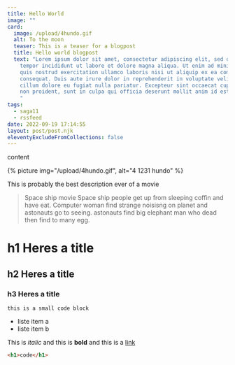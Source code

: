 ```yaml
---
title: Hello World
image: ""
card:
  image: /upload/4hundo.gif
  alt: To the moon
  teaser: This is a teaser for a blogpost
  title: Hello world blogpost
  text: "Lorem ipsum dolor sit amet, consectetur adipiscing elit, sed do eiusmod
    tempor incididunt ut labore et dolore magna aliqua. Ut enim ad minim veniam,
    quis nostrud exercitation ullamco laboris nisi ut aliquip ex ea commodo
    consequat. Duis aute irure dolor in reprehenderit in voluptate velit esse
    cillum dolore eu fugiat nulla pariatur. Excepteur sint occaecat cupidatat
    non proident, sunt in culpa qui officia deserunt mollit anim id est laborum.
    "
tags:
  - saga11
  - rssfeed
date: 2022-09-19 17:14:55
layout: post/post.njk
eleventyExcludeFromCollections: false
---
```


content

{% picture img="/upload/4hundo.gif", alt="4 1231 hundo" %}

This is probably the best description ever of a movie

> Space ship movie
> Space ship people get up from sleeping coffin and have eat.
> Computer woman find strange noisisng on planet and astonauts go to seeing. astonauts find big elephant man who dead then find to many egg.

# h1 H﻿eres a title

## h2 H﻿eres a title

### h3 H﻿eres a title

`this is a small code block`

- liste item a
- l﻿iste item b

This is _italic_ and this is **bold** and this is a [link](https://saga11.dev)

```html
<h1>code</h1>
```
